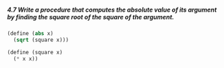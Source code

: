 ##### 4.7  Write a procedure that computes the absolute value of its argument by finding the square root of the square of the argument.

```Scheme
(define (abs x)
  (sqrt (square x)))

(define (square x)
  (* x x))
```
